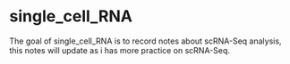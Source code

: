 
<!-- README.md is generated from README.Rmd. Please edit that file -->

# single_cell_RNA

<!-- badges: start -->
<!-- badges: end -->

The goal of single_cell_RNA is to record notes about scRNA-Seq analysis,
this notes will update as i has more practice on scRNA-Seq.
